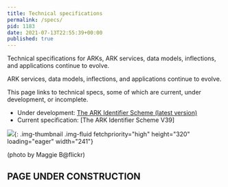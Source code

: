 ```yaml
---
title: Technical specifications
permalink: /specs/
pid: 1183
date: 2021-07-13T22:55:39+00:00
published: true
---
```


Technical specifications for ARKs, ARK services, data models, inflections, and
applications continue to evolve.

<!--more-->

ARK services, data models, inflections, and applications continue to evolve.

This page links to technical specs, some of which are current, under
development, or incomplete.

-  Under development: [The ARK Identifier Scheme (latest version)]
-  Current specification: [The ARK Identifier Scheme V39]

![][1]{: .img-thumbnail .img-fluid fetchpriority="high" height="320" loading="eager" width="241"}

(photo by Maggie B@flickr)

## PAGE UNDER CONSTRUCTION

[The ARK Identifier Scheme (latest version)]: https://datatracker.ietf.org/doc/draft-kunze-ark/
[The ARK Identifier Scheme V18]: ../assets/documents/2024/ark_spec_39.pdf
[1]: ../assets/images/pages/specs/spectacles.jpg
